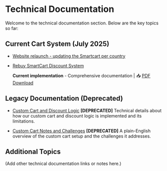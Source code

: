 # Technical Documentation

Welcome to the technical documentation section. Below are the key topics so far:

## Current Cart System (July 2025)

- [Website relaunch - updating the Smartcart per country](smartcart-redesign-update.md)

- [Rebuy SmartCart Discount System](rebuy-smartcart-discount-system.md)  

  **Current implementation** - Comprehensive documentation | 📥 [PDF Download](https://github.com/bears-with-benefits/bwb-docs/raw/main/assets/rebuy-smartcart-discount-system.pdf)

## Legacy Documentation (Deprecated)

- [Custom Cart and Discount Logic](custom-cart-and-discount-logic.md) **[DEPRECATED]**
  Technical details about how our custom cart and discount logic is implemented and its limitations.

- [Custom Cart Notes and Challenges](custom-cart-notes-and-challenges.md) **[DEPRECATED]**
  A plain-English overview of the custom cart setup and the challenges it addresses.

## Additional Topics

(Add other technical documentation links or notes here.)